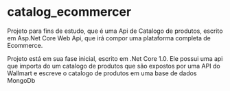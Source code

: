 # catalog_ecommercer


Projeto para fins de estudo, que é uma Api de Catalogo de produtos, escrito em Asp.Net Core Web Api, que irá compor uma plataforma 
completa de Ecommerce.

Projeto está em sua fase inicial, escrito em .Net Core 1.0. Ele possui uma api que importa do um catalogo de produtos que são expostos por uma API do Wallmart e escreve o catalogo de produtos em uma base de dados MongoDb 

